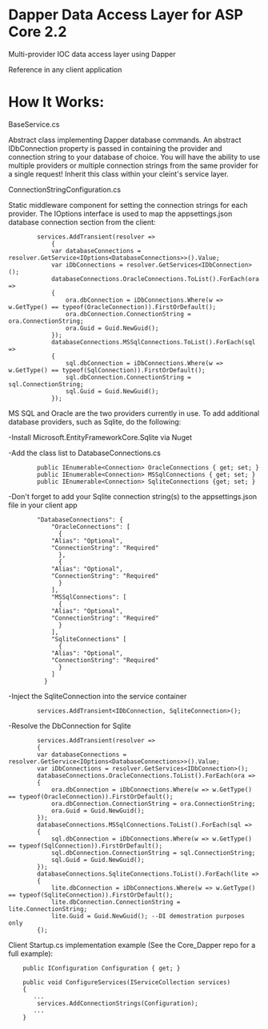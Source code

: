 # Dapper Data Access Layer for ASP Core 2.2
Multi-provider IOC data access layer using Dapper

Reference in any client application
	
# How It Works:

BaseService.cs

Abstract class implementing Dapper database commands. An abstract IDbConnection property is passed in containing the provider and connection string to your database of choice. You will have the ability to use multiple providers or multiple connection strings from the same provider for a single request! Inherit this class within your cleint's service layer.


ConnectionStringConfiguration.cs

Static middleware component for setting the connection strings for each provider. The IOptions interface is used to map the appsettings.json database connection section from the client:
		
			services.AddTransient(resolver =>
			    {
				var databaseConnections = resolver.GetService<IOptions<DatabaseConnections>>().Value;
				var iDbConnections = resolver.GetServices<IDbConnection>();
				databaseConnections.OracleConnections.ToList().ForEach(ora =>
				{
				    ora.dbConnection = iDbConnections.Where(w => w.GetType() == typeof(OracleConnection)).FirstOrDefault();
				    ora.dbConnection.ConnectionString = ora.ConnectionString;
				    ora.Guid = Guid.NewGuid();
				});
				databaseConnections.MSSqlConnections.ToList().ForEach(sql =>
				{
				    sql.dbConnection = iDbConnections.Where(w => w.GetType() == typeof(SqlConnection)).FirstOrDefault();
				    sql.dbConnection.ConnectionString = sql.ConnectionString;
				    sql.Guid = Guid.NewGuid();
				});
				
MS SQL and Oracle are the two providers currently in use. To add additional database providers, such as Sqlite, do the following:

-Install Microsoft.EntityFrameworkCore.Sqlite via Nuget
			
-Add the class list to DatabaseConnections.cs

			public IEnumerable<Connection> OracleConnections { get; set; }
			public IEnumerable<Connection> MSSqlConnections { get; set; }
			public IEnumerable<Connection> SqliteConnections {get; set; }
				
-Don't forget to add your Sqlite connection string(s) to the appsettings.json file in your client app

			"DatabaseConnections": {
			    "OracleConnections": [
			      {
				"Alias": "Optional",        
				"ConnectionString": "Required"
			      },
			      {
				"Alias": "Optional",        
				"ConnectionString": "Required"
			      }
			    ],
			    "MSSqlConnections": [
			      {
				"Alias": "Optional",        
				"ConnectionString": "Required"
			      }
			    ],
			    "SqliteConnections" [
			      {
				"Alias": "Optional",
				"ConnectionString": "Required"
			      }
			    ]
			  }
				
-Inject the SqliteConnection into the service container

			services.AddTransient<IDbConnection, SqliteConnection>();
				
-Resolve the DbConnection for Sqlite

			services.AddTransient(resolver =>
		    {
			var databaseConnections = resolver.GetService<IOptions<DatabaseConnections>>().Value;
			var iDbConnections = resolver.GetServices<IDbConnection>();
			databaseConnections.OracleConnections.ToList().ForEach(ora =>
			{
			    ora.dbConnection = iDbConnections.Where(w => w.GetType() == typeof(OracleConnection)).FirstOrDefault();
			    ora.dbConnection.ConnectionString = ora.ConnectionString;
			    ora.Guid = Guid.NewGuid();
			});
			databaseConnections.MSSqlConnections.ToList().ForEach(sql =>
			{
			    sql.dbConnection = iDbConnections.Where(w => w.GetType() == typeof(SqlConnection)).FirstOrDefault();
			    sql.dbConnection.ConnectionString = sql.ConnectionString;
			    sql.Guid = Guid.NewGuid();
			});
			databaseConnections.SqliteConnections.ToList().ForEach(lite =>
			{
			    lite.dbConnection = iDbConnections.Where(w => w.GetType() == typeof(SqliteConnection)).FirstOrDefault();
			    lite.dbConnection.ConnectionString = lite.ConnectionString;
			    lite.Guid = Guid.NewGuid();	--DI demostration purposes only					
			{);
				
				
Client Startup.cs implementation example (See the Core_Dapper repo for a full example):

		public IConfiguration Configuration { get; }

		public void ConfigureServices(IServiceCollection services)
		{
		   ...   
		    services.AddConnectionStrings(Configuration);
		   ...
		}
		
